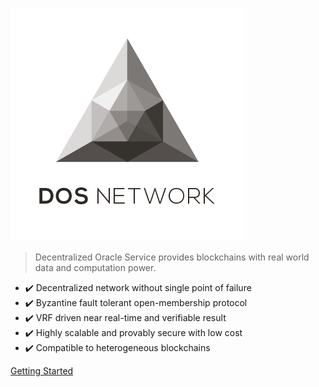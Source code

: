 ![logo](_media/logo-transparent.jpeg)

> Decentralized Oracle Service provides blockchains with real world data and computation power.

* :heavy_check_mark: Decentralized network without single point of failure
* :heavy_check_mark: Byzantine fault tolerant open-membership protocol
* :heavy_check_mark: VRF driven near real-time and verifiable result
* :heavy_check_mark: Highly scalable and provably secure with low cost
* :heavy_check_mark: Compatible to heterogeneous blockchains

[Getting Started](/blockchains/ethereum?id=quick-start)
